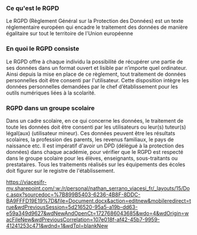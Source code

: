 
### Ce qu'est le RGPD
Le RGPD (Règlement Général sur la Protection des Données) est un texte réglementaire européen qui encadre le traitement des données de manière égalitaire sur tout le territoire de l'Union européenne
### En quoi le RGPD consiste 
Le RGPD offre à chaque individu la possibilité de récupérer une partie de ses données dans un format ouvert et lisible par n’importe quel ordinateur. Ainsi depuis la mise en place de ce règlement, tout traitement de données personnelles doit être consenti par l'utilisateur. Cette disposition intègre les données personnelles demandées par le chef d’établissement pour les outils numériques liées à la scolarité.
### RGPD dans un groupe scolaire 
Dans un cadre scolaire, en ce qui concerne les données, le traitement de toute les données doit être consenti par les utilisateurs ou leur(s) tuteur(s) légal(aux) (utilisateur mineur). Ces données peuvent être les résultats scolaires, la profession des parents, les revenus familiaux, le pays de naissance etc.
Il est impératif d'avoir un DPD (délégué à la protection des données) dans chaque académie, pour vérifier que le RGPD est respecté dans le groupe scolaire pour les élèves, enseignants, sous-traitants ou prestataires. 
Tous les traitements réalisés sur les équipements des écoles doit figurer sur le registre de l'établissement.


https://viacesifr-my.sharepoint.com/:w:/r/personal/nathan_serrano_viacesi_fr/_layouts/15/Doc.aspx?sourcedoc=%7B899B5403-6236-4B8F-8DDC-BA9FFFD19E19%7D&file=Document.docx&action=editnew&mobileredirect=true&wdPreviousSession=5d216520-95a5-a19b-dd63-e59a349d9627&wdNewAndOpenCt=1727686043685&wdo=4&wdOrigin=wacFileNew&wdPreviousCorrelation=107e018f-af42-45b7-9959-41241253c471&wdnd=1&wdTpl=blankNew